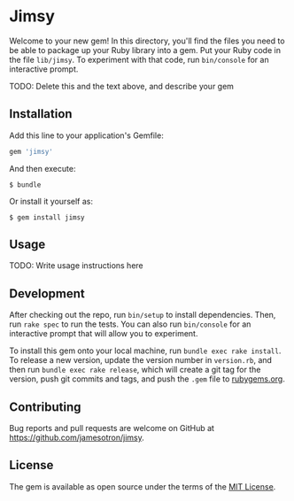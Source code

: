 # Jimsy

Welcome to your new gem! In this directory, you'll find the files you need to be able to package up your Ruby library into a gem. Put your Ruby code in the file `lib/jimsy`. To experiment with that code, run `bin/console` for an interactive prompt.

TODO: Delete this and the text above, and describe your gem

## Installation

Add this line to your application's Gemfile:

```ruby
gem 'jimsy'
```

And then execute:

    $ bundle

Or install it yourself as:

    $ gem install jimsy

## Usage

TODO: Write usage instructions here

## Development

After checking out the repo, run `bin/setup` to install dependencies. Then, run `rake spec` to run the tests. You can also run `bin/console` for an interactive prompt that will allow you to experiment.

To install this gem onto your local machine, run `bundle exec rake install`. To release a new version, update the version number in `version.rb`, and then run `bundle exec rake release`, which will create a git tag for the version, push git commits and tags, and push the `.gem` file to [rubygems.org](https://rubygems.org).

## Contributing

Bug reports and pull requests are welcome on GitHub at https://github.com/jamesotron/jimsy.

## License

The gem is available as open source under the terms of the [MIT License](http://opensource.org/licenses/MIT).
